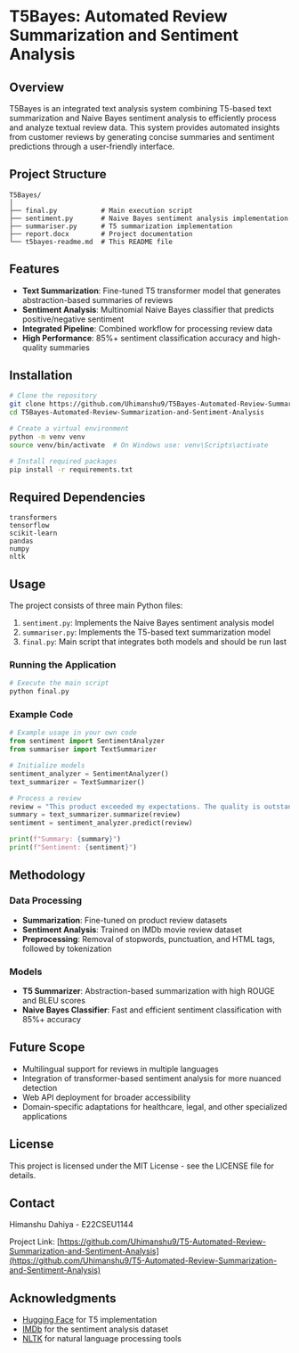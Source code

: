 # T5Bayes: Automated Review Summarization and Sentiment Analysis


## Overview

T5Bayes is an integrated text analysis system combining T5-based text summarization and Naive Bayes sentiment analysis to efficiently process and analyze textual review data. This system provides automated insights from customer reviews by generating concise summaries and sentiment predictions through a user-friendly interface.

## Project Structure

```
T5Bayes/
│
├── final.py           # Main execution script
├── sentiment.py       # Naive Bayes sentiment analysis implementation
├── summariser.py      # T5 summarization implementation
├── report.docx        # Project documentation
└── t5bayes-readme.md  # This README file
```

## Features

- **Text Summarization**: Fine-tuned T5 transformer model that generates abstraction-based summaries of reviews
- **Sentiment Analysis**: Multinomial Naive Bayes classifier that predicts positive/negative sentiment
- **Integrated Pipeline**: Combined workflow for processing review data
- **High Performance**: 85%+ sentiment classification accuracy and high-quality summaries

## Installation

```bash
# Clone the repository
git clone https://github.com/Uhimanshu9/T5Bayes-Automated-Review-Summarization-and-Sentiment-Analysis.git
cd T5Bayes-Automated-Review-Summarization-and-Sentiment-Analysis

# Create a virtual environment
python -m venv venv
source venv/bin/activate  # On Windows use: venv\Scripts\activate

# Install required packages
pip install -r requirements.txt
```

## Required Dependencies

```
transformers
tensorflow
scikit-learn
pandas
numpy
nltk
```

## Usage

The project consists of three main Python files:

1. `sentiment.py`: Implements the Naive Bayes sentiment analysis model
2. `summariser.py`: Implements the T5-based text summarization model
3. `final.py`: Main script that integrates both models and should be run last

### Running the Application

```bash
# Execute the main script
python final.py
```

### Example Code

```python
# Example usage in your own code
from sentiment import SentimentAnalyzer
from summariser import TextSummarizer

# Initialize models
sentiment_analyzer = SentimentAnalyzer()
text_summarizer = TextSummarizer()

# Process a review
review = "This product exceeded my expectations. The quality is outstanding and it works exactly as advertised. I would highly recommend it to anyone looking for a reliable solution."
summary = text_summarizer.summarize(review)
sentiment = sentiment_analyzer.predict(review)

print(f"Summary: {summary}")
print(f"Sentiment: {sentiment}")
```

## Methodology

### Data Processing

- **Summarization**: Fine-tuned on product review datasets
- **Sentiment Analysis**: Trained on IMDb movie review dataset
- **Preprocessing**: Removal of stopwords, punctuation, and HTML tags, followed by tokenization

### Models

- **T5 Summarizer**: Abstraction-based summarization with high ROUGE and BLEU scores
- **Naive Bayes Classifier**: Fast and efficient sentiment classification with 85%+ accuracy

## Future Scope

- Multilingual support for reviews in multiple languages
- Integration of transformer-based sentiment analysis for more nuanced detection
- Web API deployment for broader accessibility
- Domain-specific adaptations for healthcare, legal, and other specialized applications

## License

This project is licensed under the MIT License - see the LICENSE file for details.

## Contact

Himanshu Dahiya - E22CSEU1144

Project Link: [https://github.com/Uhimanshu9/T5-Automated-Review-Summarization-and-Sentiment-Analysis](https://github.com/Uhimanshu9/T5-Automated-Review-Summarization-and-Sentiment-Analysis)

## Acknowledgments

- [Hugging Face](https://huggingface.co/) for T5 implementation
- [IMDb](https://www.imdb.com/) for the sentiment analysis dataset
- [NLTK](https://www.nltk.org/) for natural language processing tools
